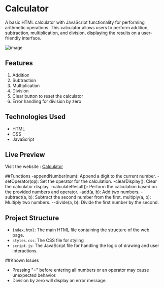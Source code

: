 # Calculator

A basic HTML calculator with JavaScript functionality for performing arithmetic operations. This calculator allows users to perform addition, subtraction, multiplication, and division, displaying the results on a user-friendly interface.

![image](https://github.com/hoomaancodes/Calculator/assets/128029773/532f68d9-8b32-449b-9a14-c599ff316381)


## Features

1. Addition
2. Subtraction
3. Multiplication
4. Division
5. Clear button to reset the calculator
6. Error handling for division by zero

## Technologies Used

- HTML
- CSS
- JavaScript

## Live Preview
Visit the website : [Calculator](https://calculator-coral-eta.vercel.app/)

##Functions
-appendNumber(num): Append a digit to the current number.
-setOperator(op): Set the operator for the calculation.
-clearDisplay(): Clear the calculator display.
-calculateResult(): Perform the calculation based on the provided numbers and operator.
-add(a, b): Add two numbers.
-subtract(a, b): Subtract the second number from the first.
multiply(a, b): Multiply two numbers.
--divide(a, b): Divide the first number by the second.

## Project Structure

- `index.html`: The main HTML file containing the structure of the web page.
- `styles.css`: The CSS file for styling 
- `script.js`: The JavaScript file for handling the logic of drawing and user interactions.

##Known Issues
- Pressing "=" before entering all numbers or an operator may cause unexpected behavior.
- Division by zero will display an error message.
